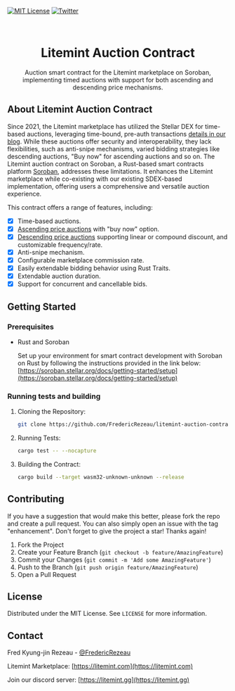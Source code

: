﻿[![MIT License][license-shield]][license-url]
[![Twitter][twitter-shield]][twitter-url]


<!-- PROJECT LOGO -->
<br />
<div align="center">
<h1 align="center">Litemint Auction Contract</h1>
  <p align="center">
   Auction smart contract for the Litemint marketplace on Soroban, implementing timed auctions with support for both ascending and descending price mechanisms.
  </p>
</div>


<!-- ABOUT THE PROJECT -->
## About Litemint Auction Contract

Since 2021, the Litemint marketplace has utilized the Stellar DEX for time-based auctions, leveraging time-bound, pre-auth transactions [details in our blog](https://blog.litemint.com/anatomy-of-a-stellar-powered-auction-on-litemint/). While these auctions offer security and interoperability, they lack flexibilities, such as anti-snipe mechanisms, varied bidding strategies like descending auctions, "Buy now" for ascending auctions and so on. The Litemint auction contract on Soroban, a Rust-based smart contracts platform [Soroban](https://soroban.stellar.org), addresses these limitations. It enhances the Litemint marketplace while co-existing with our existing SDEX-based implementation, offering users a comprehensive and versatile auction experience.

This contract offers a range of features, including:

- [X] Time-based auctions.
- [X] [Ascending price auctions](https://github.com/FredericRezeau/litemint-auction-contract/blob/main/src/auctions/behavior_ascending_price.rs) with "buy now" option.
- [X] [Descending price auctions](https://github.com/FredericRezeau/litemint-auction-contract/blob/main/src/auctions/behavior_descending_price.rs) supporting linear or compound discount, and customizable frequency/rate.
- [X] Anti-snipe mechanism.
- [X] Configurable marketplace commission rate.
- [X] Easily extendable bidding behavior using Rust Traits.
- [X] Extendable auction duration.
- [X] Support for concurrent and cancellable bids.

<!-- GETTING STARTED -->
## Getting Started

### Prerequisites

* Rust and Soroban

  Set up your environment for smart contract development with Soroban on Rust by following the instructions provided in the link below:
  [https://soroban.stellar.org/docs/getting-started/setup](https://soroban.stellar.org/docs/getting-started/setup)

### Running tests and building

1. Cloning the Repository:
   ```sh
   git clone https://github.com/FredericRezeau/litemint-auction-contract.git
   ```
2. Running Tests:
   ```sh
   cargo test -- --nocapture
   ```
3. Building the Contract:
   ```sh
   cargo build --target wasm32-unknown-unknown --release
   ```

<!-- CONTRIBUTING -->
## Contributing

If you have a suggestion that would make this better, please fork the repo and create a pull request. You can also simply open an issue with the tag "enhancement".
Don't forget to give the project a star! Thanks again!

1. Fork the Project
2. Create your Feature Branch (`git checkout -b feature/AmazingFeature`)
3. Commit your Changes (`git commit -m 'Add some AmazingFeature'`)
4. Push to the Branch (`git push origin feature/AmazingFeature`)
5. Open a Pull Request


<!-- LICENSE -->
## License

Distributed under the MIT License. See `LICENSE` for more information.



<!-- CONTACT -->
## Contact

Fred Kyung-jin Rezeau - [@FredericRezeau](https://twitter.com/fredericrezeau)

Litemint Marketplace: [https://litemint.com](https://litemint.com)

Join our discord server: [https://litemint.gg](https://litemint.gg)


<!-- MARKDOWN LINKS & IMAGES -->
[license-shield]: https://img.shields.io/github/license/FredericRezeau/soroban-snooker.svg?style=for-the-badge
[license-url]: https://github.com/FredericRezeau/soroban-snooker/blob/master/LICENSE
[twitter-shield]: https://img.shields.io/badge/-Twitter-black.svg?style=for-the-badge&logo=twitter&colorB=555
[twitter-url]: https://twitter.com/fredericrezeau

[rust-shield]: https://img.shields.io/badge/Rust-000000?style=flat-square&logo=Rust&logoColor=white
[rust-url]: https://www.rust-lang.org
[javascript-shield]: https://img.shields.io/badge/JavaScript-F7DF1E?style=flat-square&logo=javascript&logoColor=black
[javascript-url]: https://vanilla-js.com
